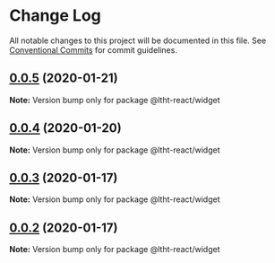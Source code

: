 # Change Log

All notable changes to this project will be documented in this file.
See [Conventional Commits](https://conventionalcommits.org) for commit guidelines.

## [0.0.5](https://github.com/ltht-epr/ltht-react/compare/@ltht-react/widget@0.0.4...@ltht-react/widget@0.0.5) (2020-01-21)

**Note:** Version bump only for package @ltht-react/widget





## [0.0.4](https://github.com/ltht-epr/ltht-react/compare/@ltht-react/widget@0.0.3...@ltht-react/widget@0.0.4) (2020-01-20)

**Note:** Version bump only for package @ltht-react/widget





## [0.0.3](https://github.com/ltht-epr/ltht-react/compare/@ltht-react/widget@0.0.2...@ltht-react/widget@0.0.3) (2020-01-17)

**Note:** Version bump only for package @ltht-react/widget





## [0.0.2](https://github.com/ltht-epr/ltht-react/compare/@ltht-react/widget@0.0.1...@ltht-react/widget@0.0.2) (2020-01-17)

**Note:** Version bump only for package @ltht-react/widget
